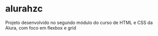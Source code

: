 # alurahzc
Projeto desenvolvido no segundo módulo do curso de HTML e CSS da Alura, com foco em flexbox e grid
